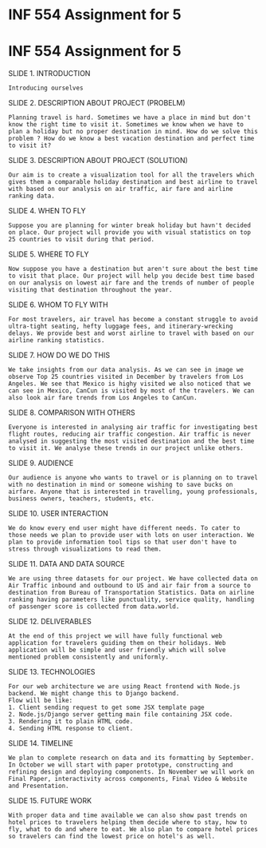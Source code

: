 # INF 554 Assignment for 5

# INF 554 Assignment for 5

SLIDE 1. INTRODUCTION

	Introducing ourselves

SLIDE 2. DESCRIPTION ABOUT PROJECT (PROBELM)
	
	Planning travel is hard. Sometimes we have a place in mind but don't know the right time to visit it. Sometimes we know when we have to plan a holiday but no proper destination in mind. How do we solve this problem ? How do we know a best vacation destination and perfect time to visit it? 
	
SLIDE 3. DESCRIPTION ABOUT PROJECT (SOLUTION)
	
	Our aim is to create a visualization tool for all the travelers which gives them a comparable holiday destination and best airline to travel with based on our analysis on air traffic, air fare and airline ranking data.
	
SLIDE 4. WHEN TO FLY
	
	Suppose you are planning for winter break holiday but havn't decided on place. Our project will provide you with visual statistics on top 25 countries to visit during that period. 
	
SLIDE 5. WHERE TO FLY

	Now suppose you have a destination but aren't sure about the best time to visit that place. Our project will help you decide best time based on our analysis on lowest air fare and the trends of number of people visiting that destination throughout the year. 

SLIDE 6. WHOM TO FLY WITH

	For most travelers, air travel has become a constant struggle to avoid ultra-tight seating, hefty luggage fees, and itinerary-wrecking delays. We provide best and worst airline to travel with based on our airline ranking statistics.

SLIDE 7. HOW DO WE DO THIS
	
	We take insights from our data analysis. As we can see in image we observe Top 25 countries visited in December by travelers from Los Angeles. We see that Mexico is highy visited we also noticed that we can see in Mexico, CanCun is visited by most of the travelers. We can also look air fare trends from Los Angeles to CanCun. 
	
SLIDE 8. COMPARISON WITH OTHERS

	Everyone is interested in analysing air traffic for investigating best flight routes, reducing air traffic congestion. Air traffic is never analysed in suggesting the most visited destination and the best time to visit it. We analyse these trends in our project unlike others.
	
SLIDE 9. AUDIENCE 

	Our audience is anyone who wants to travel or is planning on to travel with no destination in mind or someone wishing to save bucks on airfare. Anyone that is interested in travelling, young professionals, business owners, teachers, students, etc.

SLIDE 10. USER INTERACTION 

	We do know every end user might have different needs. To cater to those needs we plan to provide user with lots on user interaction. We plan to provide information tool tips so that user don't have to stress through visualizations to read them.

SLIDE 11. DATA AND DATA SOURCE

	We are using three datasets for our project. We have collected data on Air Traffic inbound and outbound to US and air fair from a source to destination from Bureau of Transportation Statistics. Data on airline ranking having parameters like punctuality, service quality, handling of passenger score is collected from data.world. 

SLIDE 12. DELIVERABLES
	
	At the end of this project we will have fully functional web application for travelers guiding them on their holidays. Web application will be simple and user friendly which will solve mentioned problem consistently and uniformly.

SLIDE 13. TECHNOLOGIES

	For our web architecture we are using React frontend with Node.js backend. We might change this to Django backend.
	Flow will be like:
	1. Client sending request to get some JSX template page
	2. Node.js/Django server getting main file containing JSX code.
	3. Rendering it to plain HTML code.
	4. Sending HTML response to client.

SLIDE 14. TIMELINE

	We plan to complete research on data and its formatting by September. In October we will start with paper prototype, constructing and refining design and deploying components. In November we will work on Final Paper, interactivity across components, Final Video & Website and Presentation.

SLIDE 15. FUTURE WORK

	With proper data and time available we can also show past trends on hotel prices to travelers helping them decide where to stay, how to fly, what to do and where to eat. We also plan to compare hotel prices so travelers can find the lowest price on hotel's as well.
